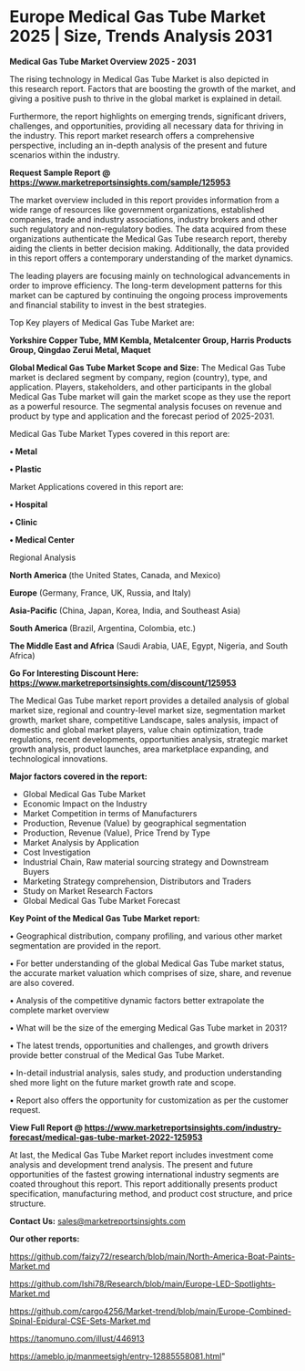  # Europe Medical Gas Tube Market 2025 | Size, Trends Analysis 2031

<Strong> Medical Gas Tube Market Overview 2025 - 2031</strong>

The rising technology in Medical Gas Tube Market is also depicted in this research report. Factors that are boosting the growth of the market, and giving a positive push to thrive in the global market is explained in detail.

Furthermore, the report highlights on emerging trends, significant drivers, challenges, and opportunities, providing all necessary data for thriving in the industry. This report market research offers a comprehensive perspective, including an in-depth analysis of the present and future scenarios within the industry.

<strong>Request Sample Report @ <a href=https://www.marketreportsinsights.com/sample/125953>https://www.marketreportsinsights.com/sample/125953</a></strong>

The market overview included in this report provides information from a wide range of resources like government organizations, established companies, trade and industry associations, industry brokers and other such regulatory and non-regulatory bodies. The data acquired from these organizations authenticate the Medical Gas Tube research report, thereby aiding the clients in better decision making. Additionally, the data provided in this report offers a contemporary understanding of the market dynamics.

The leading players are focusing mainly on technological advancements in order to improve efficiency. The long-term development patterns for this market can be captured by continuing the ongoing process improvements and financial stability to invest in the best strategies.

Top Key players of Medical Gas Tube Market are:

<strong>Yorkshire Copper Tube, MM Kembla, Metalcenter Group, Harris Products Group, Qingdao Zerui Metal, Maquet</strong>

<strong><b>Global Medical Gas Tube Market Scope and Size:</b></strong>
The Medical Gas Tube market is declared segment by company, region (country), type, and application. Players, stakeholders, and other participants in the global Medical Gas Tube market will gain the market scope as they use the report as a powerful resource. The segmental analysis focuses on revenue and product by type and application and the forecast period of 2025-2031.

Medical Gas Tube Market Types covered in this report are:

<strong>• Metal

• Plastic</strong>

Market Applications covered in this report are:

<strong>• Hospital

• Clinic

• Medical Center</strong> 

Regional Analysis

<strong>North America</strong> (the United States, Canada, and Mexico)

<strong>Europe</strong> (Germany, France, UK, Russia, and Italy)

<strong>Asia-Pacific</strong> (China, Japan, Korea, India, and Southeast Asia)

<strong>South America</strong> (Brazil, Argentina, Colombia, etc.)

<strong>The Middle East and Africa</strong> (Saudi Arabia, UAE, Egypt, Nigeria, and South Africa)

<strong>Go For Interesting Discount Here: <a href=https://www.marketreportsinsights.com/discount/125953>https://www.marketreportsinsights.com/discount/125953</a></strong>

The Medical Gas Tube market report provides a detailed analysis of global market size, regional and country-level market size, segmentation market growth, market share, competitive Landscape, sales analysis, impact of domestic and global market players, value chain optimization, trade regulations, recent developments, opportunities analysis, strategic market growth analysis, product launches, area marketplace expanding, and technological innovations.

<strong><b>Major factors covered in the report:</b></strong>
<ul>
  <li>Global Medical Gas Tube Market </li>
  <li>Economic Impact on the Industry</li>
  <li>Market Competition in terms of Manufacturers</li>
  <li>Production, Revenue (Value) by geographical segmentation</li>
  <li>Production, Revenue (Value), Price Trend by Type</li>
  <li>Market Analysis by Application</li>
  <li>Cost Investigation</li>
  <li>Industrial Chain, Raw material sourcing strategy and Downstream Buyers</li>
  <li>Marketing Strategy comprehension, Distributors and Traders</li>
  <li>Study on Market Research Factors</li>
  <li>Global Medical Gas Tube Market Forecast</li>
</ul>

<strong><b>Key Point of the Medical Gas Tube Market report:</b></strong>

• Geographical distribution, company profiling, and various other market segmentation are provided in the report.

• For better understanding of the global Medical Gas Tube market status, the accurate market valuation which comprises of size, share, and revenue are also covered.

• Analysis of the competitive dynamic factors better extrapolate the complete market overview

• What will be the size of the emerging Medical Gas Tube market in 2031?

• The latest trends, opportunities and challenges, and growth drivers provide better construal of the Medical Gas Tube Market.

• In-detail industrial analysis, sales study, and production understanding shed more light on the future market growth rate and scope.

• Report also offers the opportunity for customization as per the customer request.

<strong><b>View Full Report @ <a href=https://www.marketreportsinsights.com/industry-forecast/medical-gas-tube-market-2022-125953>https://www.marketreportsinsights.com/industry-forecast/medical-gas-tube-market-2022-125953</a></b></strong>


At last, the Medical Gas Tube Market report includes investment come analysis and development trend analysis. The present and future opportunities of the fastest growing international industry segments are coated throughout this report. This report additionally presents product specification, manufacturing method, and product cost structure, and price structure.

<strong>Contact Us:</strong>
sales@marketreportsinsights.com

<strong>Our other reports:</strong>

<a href=https://github.com/faizy72/research/blob/main/North-America-Boat-Paints-Market.md>https://github.com/faizy72/research/blob/main/North-America-Boat-Paints-Market.md</a>

<a href=https://github.com/Ishi78/Research/blob/main/Europe-LED-Spotlights-Market.md>https://github.com/Ishi78/Research/blob/main/Europe-LED-Spotlights-Market.md</a>

<a href=https://github.com/cargo4256/Market-trend/blob/main/Europe-Combined-Spinal-Epidural-CSE-Sets-Market.md>https://github.com/cargo4256/Market-trend/blob/main/Europe-Combined-Spinal-Epidural-CSE-Sets-Market.md</a>

<a href=https://tanomuno.com/illust/446913>https://tanomuno.com/illust/446913</a>

<a href=https://ameblo.jp/manmeetsigh/entry-12885558081.html>https://ameblo.jp/manmeetsigh/entry-12885558081.html</a>"
